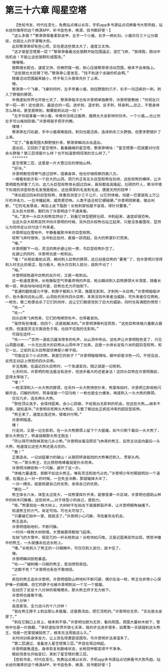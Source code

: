 # 第三十六章 闯星空塔
        【告知书友，时代在变化，免费站点难以长存，手机app多书源站点切换看书大势所趋，站长给你推荐的这个换源APP，听书音色多、换源、找书都好使！】
       “这么多狼？”黎渺渺穿着柔软皮甲，左手一个小盾，右手一柄长剑。小盾仅仅三十公分直径，也就比人的手掌略大些。
       此刻黎渺渺却有些心慌，实在是这些狼太大了，速度又太快。
       “这才是星空塔第一层？”黎渺渺看着远处狼群开始包围逼近，连忙飞奔，“我得跑，跑动中找机会！不能让这些狼群形成围攻。”
       嗖嗖嗖。
       狼群擅长配合，速度又快，仿佛狩猎一般，耐心压缩黎渺渺活动范围，根本不会单独上。
       ”这些狼也太狡猾了吧。”黎渺渺心里发苦，“找不到逐个击破的机会啊。”
       随着活动范围越来越小，终于有三头狼率先扑了上来。
       嗖。
       黎渺渺一个飞窜，飞窜的同时，左手举着小盾，挡住野狼的爪子，右手一剑迅疾的一刺，刺入了野狼的脖颈。
       毕竟虚拟世界也开放七天了，黎渺渺每天也有许景明单独教导，许景明曾教她：“你现在只学一招——刺！这也是剑，最适合的一招。进步刺、退步刺、反手刺、转身刺……总之，不管身体怎么移动，甚至是跌到，都要能刺出这一剑！”
       “左手你就拿着一块小盾，毕竟你没练过盾牌，盾牌太大会影响你剑术。一个小盾……也让你左手可以格挡防御。”许景明是手把手的教。
       噗噗！
       黎渺渺左闪右避，手中小盾艰难抵挡，刺剑也是迅疾，连续刺杀三头野狼。但更多野狼扑了上来。
       “完了。”看着周围大群野狼扑来，黎渺渺瞬间点击退出。
       退出后，又回到了星空塔外，看着巍峨的星空塔，黎渺渺嘀咕：“星空塔第一层就要对付百余头野狼？第三层得是什么样？也不知道景明闯荡的怎么样了。”
       *******
       星空塔第二层，这里是一片大雪过后的原始山林。
       “好冷。”
       许景明都觉得寒气透过铠甲，侵袭身体，他也仔细观察四面八方。
       一眼看到前方有一个巨大的山洞，洞穴外正有五头巨型棕熊在玩闹，这些棕熊的模样，让许景明面色郑重了几分。这几头巨型棕熊体长超过四米，肩背都高高隆起，壮硕的吓人，寒冷环境下形成的浓密棕色毛发很是粗长，这些厚厚的毛发和毛皮，便是天然的铠甲！
       “体长超过四米的巨型棕熊，体重目测至少三千公斤，以它的体格，怕是一巴掌就有上万公斤的冲击力，一旦冲撞起来，威势更恐怖。人类不适合和它硬碰硬。”许景明观察着，做出判断，“它的毛发厚皮，再加上皮下脂肪！长枪刺穿怕是不容易，得针对要害。”
       五头巨大棕熊，都盯向了许景明这个不速来客。
       “吼。”其中一头巨大棕熊突然动了，别看它体型肥胖壮硕，冲刺起来，速度却很恐怖。
       当这头巨大棕熊突然冲向许景明的时候，另外四头棕熊也站立起来，只是没急着围攻，显然认为同伴足以对付这个外来者。
       许景明站在雪地中，平静看着那冲来的巨型棕熊。
       棕熊飞奔时很快，当冲到近处时，直接一跃而起，巨大的熊掌扑打而来。
       “嗖。”
       许景明脚下一动，灵活的两步避让到一旁，令巨型棕熊扑空了。
       在避让的同时，许景明也是一枪刺出。
       “嗤！”长枪如毒蛇出洞，瞬间刺入巨熊的脖颈，这已经是巨熊的‘要害’了，但许景明只觉得刺入时无比的艰涩，阻力极大，枪头仅仅刺入部分，就刺不动了！
       “嗡。”
       许景明拔枪避开巨熊的反扑时，又是一枪刺出。
       这一枪速度更快，长枪撕裂空气带着奇特的声音，枪尖瞬间刺入巨熊脖颈大半深度，随着长枪一拔，鲜血咕咕咕往外冒，巨熊也无力开始倒下。
       “普通的戳枪威力不够，刺脖子都刺入不深。施展无影刺，才刺死一头巨熊。”许景明暗暗评价，抬头看向远处山洞，山洞处的另外四头巨熊，本来没将外来者当威胁，可外来者仅仅两枪，一枪伤，第二枪便击杀了它们的同伴，这让它们都感觉到了巨大的威胁，同时也有满腔的愤怒！
       “吼~~”
       “吼~~”
       四头巨熊飞奔而来，它们的咆哮怒吼中，也带着哀伤。
       “虽然有些难缠，但四个，还是能解决的。”许景明清晰判定局势，“这些巨熊体格力量都占据优势，但速度灵活方面逊色于我，也挡不住我的无影刺。”
       可就在这时——
       “吼~~~~~”忽然一道低沉雄浑得多的吼声，从山洞中传出，这吼声让许景明脸色变了，只见山洞震动着，一头无比庞大的巨熊从山洞中冲了出来。这是一头体长足有六米的超巨型棕熊，和它一比，之前的五头巨熊就仿佛是小崽子般。
       “可能这五个小点的熊，真是它的孩子？”许景明暗暗嘀咕，眼中却是冷色一闪，不但没逃，反而主动迎上愤怒的四头巨熊。
       步法鬼魅，在逼近四头巨熊时，一个急速变向，随之就是一记枪刺。
       七天时间，许景明的枪法盾法有进步，但进步最大的还是身法！这四头巨熊在许景明面前，显得太笨拙了。
       “噗！”
       一枪深深刺入一头大熊的脖颈，在另外一头大熊愤怒扑来，熊掌挥拍时，许景明立即收枪闪躲开去。闪躲的同时，转身就是一个回马枪！一枪也是全力爆发，再度刺入一头大熊的脖颈。
       仅仅几步，连杀两头大熊。
       “那些顶尖高手，会保持距离，会小心防御，不给我出无影刺的机会。但这些大熊……根本不防御，就知道冲。”许景明杀死两头大熊后，又瞥了眼远处正疯狂冲来的超巨型棕熊。
       “熊王来了，速度比我还快，很难对付啊。”
       许景明暗道。
       噗！
       行走间，又是一记无影刺，在一头大熊脖颈上留下个大窟窿。如今只剩下最后一头大熊了，那头大熊怕了，转身就朝那头熊王跑去！
       “所以得尽快除掉其他几头小熊。”许景明丝毫没顾忌飞奔来的熊王，反而主动追向最后一头大熊，他速度比这些大熊还是占优的。
       “轰！”
       正面追击，一记凶猛暴力的破山！从狼狈转身抵挡的大熊嘴巴刺入，贯穿头颅。
       “吼——”那头熊王，无比愤怒咆哮着就是扑杀而来。
       许景明冷静拔枪一个闪躲，避开了这一扑。
       “体格力量速度，我都不如这头熊王。唯有灵活和技巧占优。”许景明少年时期就明白一个道理，在擂台上一对一的时候，一旦失去冷静，那就输掉大半了。
       一对一搏杀，就是规避自己的劣势，发挥自己的优势。
       “撕拉——”
       熊王体长六米，体型太过庞大，一双熊掌挥扑开来，能够笼罩一片区域，许景明也借助山林中的树木闪躲着。这些树木……对于体型小的自己，是助力。
       “嘭。”熊掌拍在一株大树上，大树树干在拍击下直接断裂开来，让许景明眼角抽搐下。
       知道熊王的力气，肯定可怕。可也太可怕了。
       “只要被它拍中一掌，我就没了。”许景明小心闪躲，寻找着攻击机会。
       熊王追杀。
       许景明借助地利，不断闪躲。
       一时间一株株大树倒塌，大雪被震得都抛飞起来。
       在抛飞的大雪中，很突兀的一杆长枪刺出！长枪快如闪电，又是近距离突然出现，愤怒冲撞中的熊王，一头就撞击在这长枪上。
       “噗。”长枪刺入了熊王的一只眼睛中，可仅仅刺入部分，就卡住了。
       嗖。
       许景明瞬间拔枪暴退。
       “吼~~~”被刺瞎一只眼的熊王，愈加愤怒疯狂。
       “这都不死？”许景明也有些不敢相信。
       ……
       疯狂的熊王追杀许景明，许景明借助山林地利不断闪避，偶尔反击一枪，熊王也非常小心保护唯一的眼睛，但它的脖子也被许景明刺出一个又一个窟窿。
       在经历了足足十八分钟的艰难搏杀，那头熊王终于无力倒下。
       许景明也疲惫不堪。
       十八分钟！
       高度紧张，全力战斗的十八分钟！
       “我在熊王脖子上刺出那么多窟窿，还是靠流血，把它流死的。”许景明也无奈，“实在是太皮厚了。”
       “刺在它胸口上背上，根本刺不穿。”许景明也颇为无奈，看向周围，周围大量树木倒下，雪地中也是一片狼藉，“幸好虚拟世界开放七天来，我的步法进步很多，如果第一天就碰到这头熊王，怕是一巴掌就被拍死了，根本无法周旋这么久。”
       长时间训练身体发力，让上百名悍勇匪徒围攻，令许景明步法滑溜多了。
       “第二层通过，准备进入星空塔第三层。”声音在耳边响起。
       许景明疲惫退去，身体恢复到巅峰状态，长枪铠甲都变得干干净净。
       眼前场景也开始变幻，来到了星空塔的第三层。
       【告知书友，时代在变化，免费站点难以长存，手机app多书源站点切换看书大势所趋，站长给你推荐的这个换源APP，听书音色多、换源、找书都好使！】